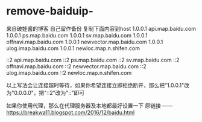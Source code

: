 # remove-baiduip-
来自破娃酱的博客 自己留作备份
复制下面内容到host 
1.0.0.1 api.map.baidu.com
1.0.0.1 ps.map.baidu.com
1.0.0.1 sv.map.baidu.com
1.0.0.1 offnavi.map.baidu.com
1.0.0.1 newvector.map.baidu.com
1.0.0.1 ulog.imap.baidu.com
1.0.0.1 newloc.map.n.shifen.com

::2 api.map.baidu.com
::2 ps.map.baidu.com
::2 sv.map.baidu.com
::2 offnavi.map.baidu.com
::2 newvector.map.baidu.com
::2 ulog.imap.baidu.com
::2 newloc.map.n.shifen.com

以上写法会让连接超时等待，如果你希望连接立即拒绝断开，那么把"1.0.0.1"改为"0.0.0.0"，把"::2"改为"::"即可

如果你使用代理，那么在代理服务器及本地都最好设置一下
原链接 ——https://breakwa11.blogspot.com/2016/12/baidu.html
